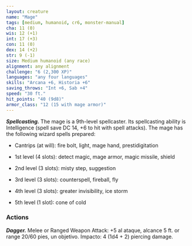 ```yaml
---
layout: creature
name: "Mage"
tags: [medium, humanoid, cr6, monster-manual]
cha: 11 (0)
wis: 12 (+1)
int: 17 (+3)
con: 11 (0)
dex: 14 (+2)
str: 9 (-1)
size: Medium humanoid (any race)
alignment: any alignment
challenge: "6 (2,300 XP)"
languages: "any four languages"
skills: "Arcana +6, Historia +6"
saving_throws: "Int +6, Sab +4"
speed: "30 ft."
hit_points: "40 (9d8)"
armor_class: "12 (15 with mage armor)"
---
```


***Spellcasting.*** The mage is a 9th-level spellcaster. Its spellcasting ability is Intelligence (spell save DC 14, +6 to hit with spell attacks). The mage has the following wizard spells prepared:

* Cantrips (at will): fire bolt, light, mage hand, prestidigitation

* 1st level (4 slots): detect magic, mage armor, magic missile, shield

* 2nd level (3 slots): misty step, suggestion

* 3rd level (3 slots): counterspell, fireball, fly

* 4th level (3 slots): greater invisibility, ice storm

* 5th level (1 slot): cone of cold

### Actions

***Dagger.*** Melee or Ranged Weapon Attack: +5 al ataque, alcance 5 ft. or range 20/60 pies, un objetivo. Impacto: 4 (1d4 + 2) piercing damage.
